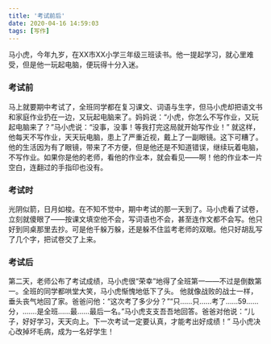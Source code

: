 ```yaml
---
title: '考试前后'
date: 2020-04-16 14:59:03
tags: [写作]
---
```

马小虎，今年九岁，在XX市XX小学三年级三班读书。他一提起学习，就心里难受，但是他一玩起电脑，便玩得十分入迷。

<!-- more -->
### 考试前

马上就要期中考试了，全班同学都在复习课文、词语与生字，但马小虎却把语文书和家庭作业扔在一边，又玩起电脑来了。妈妈说：“小虎，你怎么不写作业，又玩起电脑来了？”马小虎说：“没事，没事！等我打完这局就开始写作业！”
就这样，他每天不写作业，天天玩电脑，患上了严重近视，戴上了一副眼镜。这下可糟了。他的生活因为有了眼镜，带来了不方便，但是他还是不知道错误，继续玩着电脑，不写作业。如果你是他的老师，看他的作业本，就会看见——啊！他的作业本一片空白，连翻过的手指印也没有。

<!-- more -->
### 考试时

光阴似箭，日月如梭。在不知不觉中，期中考试的那一天到了。马小虎看了试卷，立刻就傻眼了——按课文填空他不会，写词语也不会，甚至连作文都不会写。他只好到同桌那里去抄。可是他千躲万躲，还是躲不住监考老师的双眼。他只好胡乱写了几个字，把试卷交了上来。

<!-- more -->
### 考试后

第二天，老师公布了考试成绩，马小虎很“荣幸”地得了全班第一——不过是倒数第一。全班的同学都哄堂大笑，马小虎惭愧地低下了头。
他就像战败的战士一样，垂头丧气地回了家。爸爸问他：“这次考了多少分？”“只……只……考了……59……分，…….是全班……最……最后一名。”马小虎支支吾吾地回答。爸爸对他说：“儿子，好好学习，天天向上。下一次考试一定要认真，才能考出好成绩！”
马小虎决心改掉坏毛病，成为一名好学生！

